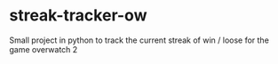 # streak-tracker-ow
Small project in python to track the current streak of win / loose for the game overwatch 2
